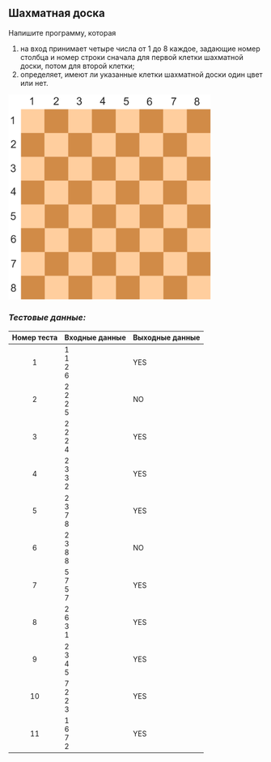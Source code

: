 ## Шахматная доска

Напишите программу, которая

1. на вход принимает четыре числа от 1 до 8 каждое, задающие номер столбца и номер строки сначала для первой клетки шахматной доски, потом для второй клетки;
2. определяет, имеют ли указанные клетки шахматной доски один цвет или нет.

<img src="/img/problem5.1.2.png" alt="Шахматная доска" width="400">

<br>

### *Тестовые данные:*

| Номер теста | Входные данные   | Выходные данные |
|:-----------:|------------------|-----------------|
|      1      | 1<br>1<br>2<br>6 | YES             |
|      2      | 2<br>2<br>2<br>5 | NO              |
|      3      | 2<br>2<br>2<br>4 | YES             |
|      4      | 2<br>3<br>3<br>2 | YES             |
|      5      | 2<br>3<br>7<br>8 | YES             |
|      6      | 2<br>3<br>8<br>8 | NO              |
|      7      | 5<br>7<br>5<br>7 | YES             |
|      8      | 2<br>6<br>3<br>1 | YES             |
|      9      | 2<br>3<br>4<br>5 | YES             |
|     10      | 7<br>2<br>2<br>3 | YES             |
|     11      | 1<br>6<br>7<br>2 | YES             |